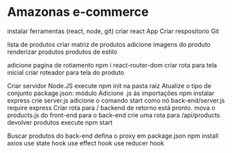 # Amazonas e-commerce

instalar ferramentas (react, node, git)
criar react App
Criar respositorio Git

lista de produtos
criar matriz de produtos
adicione imagens do produto
renderizar produtos
produtos de estilo

adicione pagina de rotiamento
npm i react-router-dom
criar rota para tela inicial
criar roteador para tela do produto

Criar servidor Node.JS
execute npm init na pasta raiz
Atualize o tipo de conjunto package.json: módulo
Adicione .js às importações
npm instalar express
crie server.js
adicione o comando start como nó back-end/server.js
require express
Criar rota para / backend de retorno está pronto.
mova o products.js do front-end para o back-end
crie uma rota para /api/products
devolver produtos
execute npm start

Buscar produtos do back-end
defina o proxy em package.json
npm install axios
use state hook
use effect hook
use reducer hook
